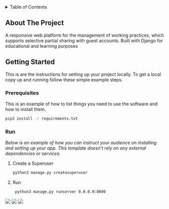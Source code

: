 

<!-- TABLE OF CONTENTS -->
<details>
  <summary>Table of Contents</summary>
  <ol>
    <li>
      <a href="#about-the-project">About The Project</a>
    </li>
    <li>
      <a href="#getting-started">Getting Started</a>
      <ul>
        <li><a href="#prerequisites">Prerequisites</a></li>
        <li><a href="#run">Run</a></li>
      </ul>
    </li>
    
  </ol>
</details>



<!-- ABOUT THE PROJECT -->
## About The Project


A responsive web platform for the management of working practices, which supports selective partial sharing with guest accounts.
Built with Django for educational and learning purposes



<!-- GETTING STARTED -->
## Getting Started

This is are the instructions for setting up your project locally.
To get a local copy up and running follow these simple example steps.


### Prerequisites

This is an example of how to list things you need to use the software and how to install them.
  
  ```sh
  pip3 install -r requirements.txt 
  ```

### Run

_Below is an example of how you can instruct your audience on installing and setting up your app. This template doesn't rely on any external dependencies or services._


1. Create a Superuser 

   ```sh
   python3 manage.py createsuperuser
   ```
2. Run 

   ```sh
    python3 manage.py runserver 0.0.0.0:8000 
   ```


<img src="https://github.com/genox997/Piattaforma/blob/master/screenshots/login.png?raw=true" style="max-width:100%;">
<img src="https://github.com/genox997/Piattaforma/blob/master/screenshots/home.png?raw=true" style="max-width:100%;">
<img src="https://github.com/genox997/Piattaforma/blob/master/screenshots/settings.png?raw=true" style="max-width:100%;">


